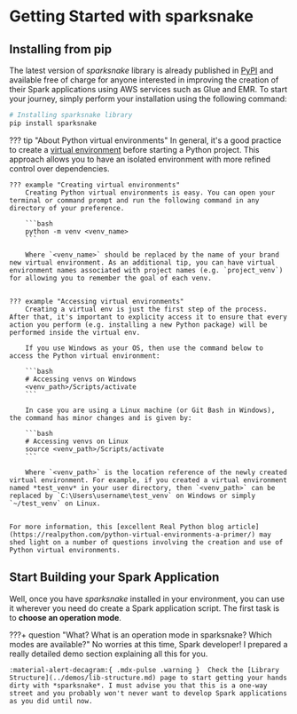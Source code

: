 # Getting Started with sparksnake


## Installing from pip

The latest version of *sparksnake* library is already published in [PyPI](https://pypi.org/project/sparksnake/) and available free of charge for anyone interested in improving the creation of their Spark applications using AWS services such as Glue and EMR. To start your journey, simply perform your installation using the following command:

```bash
# Installing sparksnake library
pip install sparksnake
```

??? tip "About Python virtual environments"
    In general, it's a good practice to create a [virtual environment](https://docs.python.org/3/library/venv.html) before starting a Python project. This approach allows you to have an isolated environment with more refined control over dependencies.
    
    ??? example "Creating virtual environments"
        Creating Python virtual environments is easy. You can open your terminal or command prompt and run the following command in any directory of your preference.

        ```bash
        python -m venv <venv_name>
        ```

        Where `<venv_name>` should be replaced by the name of your brand new virtual environment. As an additional tip, you can have virtual environment names associated with project names (e.g. `project_venv`) for allowing you to remember the goal of each venv.


    ??? example "Accessing virtual environments"
        Creating a virtual env is just the first step of the process. After that, it's important to explicity access it to ensure that every action you perform (e.g. installing a new Python package) will be performed inside the virtual env.

        If you use Windows as your OS, then use the command below to access the Python virtual environment:

        ```bash
        # Accessing venvs on Windows
        <venv_path>/Scripts/activate
        ```

        In case you are using a Linux machine (or Git Bash in Windows), the command has minor changes and is given by:

        ```bash
        # Accessing venvs on Linux
        source <venv_path>/Scripts/activate
        ```

        Where `<venv_path>` is the location reference of the newly created virtual environment. For example, if you created a virtual environment named *test_venv* in your user directory, then `<venv_path>` can be replaced by `C:\Users\username\test_venv` on Windows or simply `~/test_venv` on Linux.
        
    
    For more information, this [excellent Real Python blog article](https://realpython.com/python-virtual-environments-a-primer/) may shed light on a number of questions involving the creation and use of Python virtual environments.


## Start Building your Spark Application

Well, once you have *sparksnake* installed in your environment, you can use it wherever you need do create a Spark application script. The first task is to **choose an operation mode**.

???+ question "What? What is an operation mode in sparksnake? Which modes are available?"
    No worries at this time, Spark developer! I prepared a really detailed demo section explaining all this for you.
    
    :material-alert-decagram:{ .mdx-pulse .warning }  Check the [Library Structure](../demos/lib-structure.md) page to start getting your hands dirty with *sparksnake*. I must advise you that this is a one-way street and you probably won't never want to develop Spark applications as you did until now.